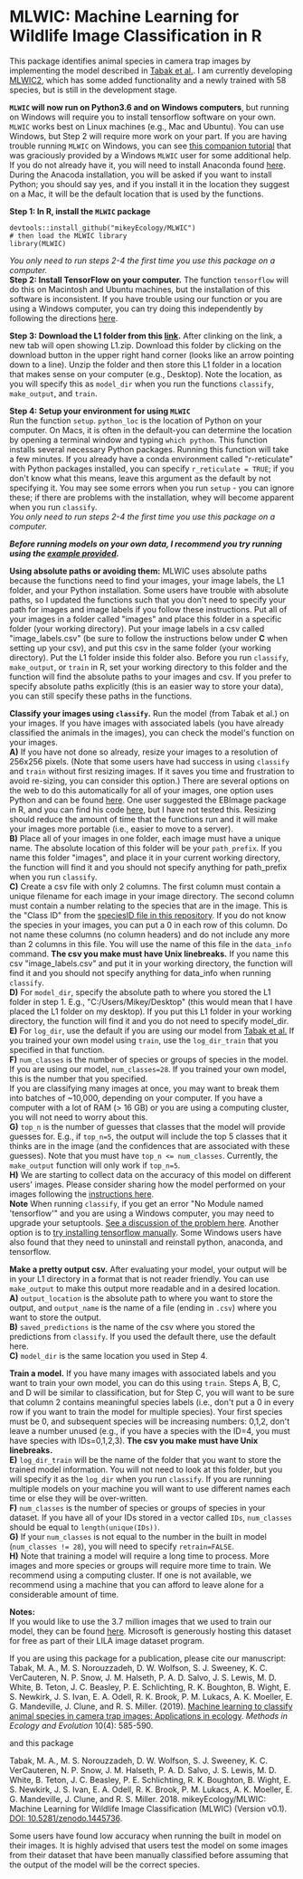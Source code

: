 # MLWIC: Machine Learning for Wildlife Image Classification in R

This package identifies animal species in camera trap images by implementing the model described in [Tabak et al.](https://besjournals.onlinelibrary.wiley.com/doi/full/10.1111/2041-210X.13120). I am currently developing [MLWIC2](https://github.com/mikeyEcology/MLWIC2), which has some added functionality and a newly trained with 58 species, but is still in the development stage. 


<b>`MLWIC` will now run on Python3.6 and on Windows computers</b>, but running on Windows will require you to install tensorflow software on your own.  `MLWIC` works best on Linux machines (e.g., Mac and Ubuntu). You can use Windows, but Step 2 will require more work on your part. If you are having trouble running `MLWIC` on Windows, you can see [this companion tutorial](https://github.com/mikeyEcology/MLWIC_examples/blob/master/MLWIC_Windows_Set_up.md) that was graciously provided by a Windows `MLWIC` user for some additional help.\
If you do not already have it, you will need to install Anaconda found [here](https://www.anaconda.com/download/#macos). During the Anacoda installation, you will be asked if you want to install Python; you should say yes, and if you install it in the location they suggest on a Mac, it will be the default location that is used by the functions. 

<b>Step 1: In R, install the `MLWIC` package</b>
```
devtools::install_github("mikeyEcology/MLWIC")
# then load the MLWIC library
library(MLWIC)
```

<i> You only need to run steps 2-4 the first time you use this package on a computer.</i>\
<b>Step 2: Install TensorFlow on your computer.</b> The function `tensorflow` will do this on Macintosh and Ubuntu machines, but the installation of this software is inconsistent. If you have trouble using our function or you are using a Windows computer, you can try doing this independently by following the directions [here](https://www.tensorflow.org/install/). 


<b>Step 3: Download the L1 folder from this [link](https://drive.google.com/file/d/1dY-49drRrSotFMHOOPZXrTgl5gqozGVL/view?usp=sharing).</b> After clinking on the link, a new tab will open showing L1.zip. Download this folder by clicking on the download button in the upper right hand corner (looks like an arrow pointing down to a line). Unzip the folder and then store this L1 folder in a location that makes sense on your computer (e.g., Desktop). Note the location, as you will specify this as `model_dir` when you run the functions `classify`, `make_output`, and `train`. 


<b>Step 4: Setup your environment for using `MLWIC`</b>\
Run the function `setup`. `python_loc` is the location of Python on your computer. On Macs, it is often in the default-you can determine the location by opening a terminal window and typing `which python`. This function installs several necessary Python packages. Running this function will take a few minutes. If you already have a conda environment called "r-reticulate" with Python packages installed, you can specify `r_reticulate = TRUE`; if you don't know what this means, leave this argument as the default by not specifying it. You may see some errors when you run `setup` - you can ignore these; if there are problems with the installation, whey will become apparent when you run `classify`.\
<i> You only need to run steps 2-4 the first time you use this package on a computer.</i>


<i><b>Before running models on your own data, I recommend you try running using the [example  provided](https://github.com/mikeyEcology/MLWIC_examples/tree/master). </b></i>

<b>Using absolute paths or avoiding them:</b> MLWIC uses absolute paths because the functions need to find your images, your image labels, the L1 folder, and your Python installation. Some users have trouble with absolute paths, so I updated the functions such that you don't need to specify your path for images and image labels if you follow these instructions. Put all of your images in a folder called "images" and place this folder in a specific folder (your working directory). Put your image labels in a csv called "image_labels.csv" (be sure to follow the instructions below under <b>C</b> when setting up your csv), and put this csv in the same folder (your working directory). Put the L1 folder inside this folder also. Before you run `classify`, `make_output`, or `train` in R, set your working directory to this folder and the function will find the absolute paths to your images and csv. If you prefer to specify absolute paths explicitly (this is an easier way to store your data), you can still specify these paths in the functions. 

<b>Classify your images using `classify`.</b> Run the model (from Tabak et al.) on your images. If you have images with associated labels (you have already classified the animals in the images), you can check the model's function on your images. \
<b>A)</b> If you have not done so already, resize your images to a resolution of 256x256 pixels. (Note that some users have had success in using `classify` and `train` without first resizing images. If it saves you time and frustration to avoid re-sizing, you can consider this option.) There are several options on the web to do this automatically for all of your images, one option uses Python and can be found [here](https://github.com/Evolving-AI-Lab/deep_learning_for_camera_trap_images/blob/master/resize.py). One user suggested the EBImage package in R, and you can find his code [here](https://github.com/mikeyEcology/MLWIC/pull/17/commits), but I have not tested this. Resizing should reduce the amount of time that the functions run and it will make your images more portable (i.e., easier to move to a server). \
<b>B)</b> Place all of your images in one folder, each image must have a unique name. The absolute location of this folder will be your `path_prefix`. If you name this folder "images", and place it in your current working directory, the function will find it and you should not specify anything for path_prefix when you run `classify`. \
<b>C)</b> Create a csv file with only 2 columns. The first column must contain a unique filename for each image in your image directory. The second column must contain a number relating to the species that are in the image. This is the "Class ID" from the [speciesID file in this repository](https://github.com/mikeyEcology/MLWIC/blob/master/speciesID.csv). If you do not know the species in your images, you can put a 0 in each row of this column. Do not name these columns (no column headers) and do not include any more than 2 columns in this file. You will use the name of this file in the `data_info` command. <b>The csv you make must have Unix linebreaks.</b> If you name this csv "image_labels.csv" and put it in your working directory, the function will find it and you should not specify anything for data_info when running `classify`. \
<b>D)</b> For `model_dir`, specify the absolute path to where you stored the L1 folder in step 1. E.g., "C:/Users/Mikey/Desktop" (this would mean that I have placed the L1 folder on my desktop). If you put this L1 folder in your working directory, the function will find it and you do not need to specify model_dir.\
<b>E)</b> For `log_dir`, use the default if you are using our model from [Tabak et al.](https://besjournals.onlinelibrary.wiley.com/doi/full/10.1111/2041-210X.13120) If you trained your own model using `train`, use the `log_dir_train` that you specified in that function. \
<b>F)</b> `num_classes` is the number of species or groups of species in the model. If you are using our model, `num_classes=28`. If you trained your own model, this is the number that you specified. \
If you are classifying many images at once, you may want to break them into batches of ~10,000, depending on your computer. If you have a computer with a lot of RAM (> 16 GB) or you are using a computing cluster, you will not need to worry about this. \
<b>G)</b> `top_n` is the number of guesses that classes that the model will provide guesses for. E.g., if `top_n=5`, the output will include the top 5 classes that it thinks are in the image (and the confidences that are associated with these guesses). Note that you must have `top_n <= num_classes`. Currently, the `make_output` function will only work if `top_n=5`. \
<b>H)</b> We are starting to collect data on the accuracy of this model on different users' images. Please consider sharing how the model performed on your images following the [instructions here](https://github.com/mikeyEcology/MLWIC/issues/24). \
<b>Note</b> When running `classify`, if you get an error "No Module named 'tensorflow'" and you are using a Windows computer, you may need to upgrade your setuptools. [See a discussion of the problem here](https://github.com/mikeyEcology/MLWIC/issues/4). Another option is to [try installing tensorflow manually](https://www.tensorflow.org/install/). Some Windows users have also found that they need to uninstall and reinstall python, anaconda, and tensorflow. 


<b>Make a pretty output csv.</b> After evaluating your model, your output will be in your L1 directory in a format that is not reader friendly. You can use `make_output` to make this output more readable and in a desired location.\
<b>A)</b> `output_location` is the absolute path to where you want to store the output, and `output_name` is the name of a file (ending in `.csv`) where you want to store the output. \
<b>B)</b> `saved_predictions` is the name of the csv where you stored the predictions from `classify`. If you used the default there, use the default here. \
<b>C)</b> `model_dir` is the same location you used in Step 4. 


<b>Train a model.</b> If you have many images with associated labels and you want to train your own model, you can do this using `train`. Steps A, B, C, and D will be similar to classification, but for Step C, you will want to be sure that column 2 contains meaningful species labels (i.e., don't put a 0 in every row if you want to train the model for multiple species). Your first species must be 0, and subsequent species will be increasing numbers: 0,1,2, don't leave a number unused (e.g., if you have a species with the ID=4, you must have species with IDs=0,1,2,3). <b>The csv you make must have Unix linebreaks.</b>\
<b>E)</b> `log_dir_train` will be the name of the folder that you want to store the trained model information. You will not need to look at this folder, but you will specify it as the `log_dir` when you run `classify`. If you are running multiple models on your machine you will want to use different names each time or else they will be over-written. \
<b>F)</b> `num_classes` is the number of species or groups of species in your dataset. If you have all of your IDs stored in a vector called `IDs`, `num_classes` should be equal to `length(unique(IDs))`. \
<b>G)</b> If your `num_classes` is not equal to the number in the built in model (`num_classes != 28`), you will need to specify `retrain=FALSE`. \
<b>H)</b> Note that training a model will require a long time to process. More images and more species or groups will require more time to train. We recommend using a computing cluster. If one is not available, we recommend using a machine that you can afford to leave alone for a considerable amount of time. 


<b>Notes:</b>\
If you would like to use the 3.7 million images that we used to train our model, they can be found [here](http://lila.science/datasets/nacti). Microsoft is generously hosting this dataset for free as part of their LILA image dataset program.

If you are using this package for a publication, please cite our manuscript: \
Tabak, M. A., M. S. Norouzzadeh, D. W. Wolfson, S. J. Sweeney, K. C. VerCauteren, N. P. Snow, J. M. Halseth, P. A. D. Salvo, J. S. Lewis, M. D. White, B. Teton, J. C. Beasley, P. E. Schlichting, R. K. Boughton, B. Wight, E. S. Newkirk, J. S. Ivan, E. A. Odell, R. K. Brook, P. M. Lukacs, A. K. Moeller, E. G. Mandeville, J. Clune, and R. S. Miller. (2019). [Machine learning to classify animal species in camera trap images: Applications in ecology](https://besjournals.onlinelibrary.wiley.com/doi/full/10.1111/2041-210X.13120). <i>Methods in Ecology and Evolution</i> 10(4): 585-590.

and this package

Tabak, M. A., M. S. Norouzzadeh, D. W. Wolfson, S. J. Sweeney, K. C. VerCauteren, N. P. Snow, J. M. Halseth, P. A. D. Salvo, J. S. Lewis, M. D. White, B. Teton, J. C. Beasley, P. E. Schlichting, R. K. Boughton, B. Wight, E. S. Newkirk, J. S. Ivan, E. A. Odell, R. K. Brook, P. M. Lukacs, A. K. Moeller, E. G. Mandeville, J. Clune, and R. S. Miller. 2018. mikeyEcology/MLWIC: Machine Learning for Wildlife Image Classification (MLWIC) (Version v0.1). [DOI: 10.5281/zenodo.1445736](http://doi.org/10.5281/zenodo.1445736).

Some users have found low accuracy when running the built in model on their images. It is highly advised that users test the model on some images from their dataset that have been manually classified before assuming that the output of the model will be the correct species. 


